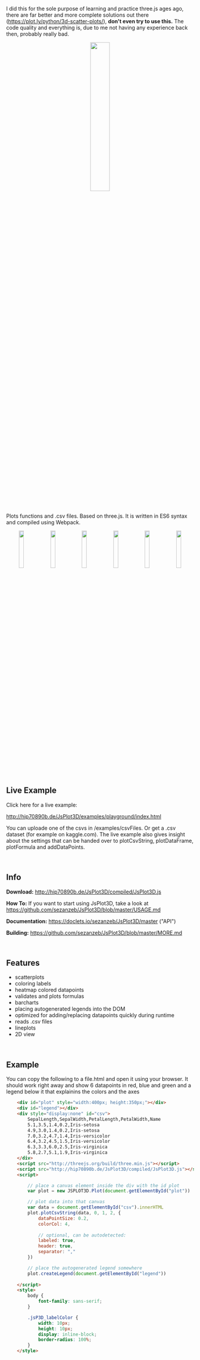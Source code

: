 I did this for the sole purpose of learning and practice three.js ages ago, there are far better and more complete solutions out there (https://plot.ly/python/3d-scatter-plots/), **don't even try to use this.** The code quality and everything is, due to me not having any experience back then, probably really bad.

<p align="center"><img width="32%" src="https://raw.githubusercontent.com/sezanzeb/JsPlot3D/master/images/title.png"/></p>

Plots functions and .csv files. Based on three.js. It is written in ES6 syntax and compiled using Webpack.

<p align="center">
    <img width="16%" src="https://raw.githubusercontent.com/sezanzeb/JsPlot3D/master/images/bar.png">
    <img width="16%" src="https://raw.githubusercontent.com/sezanzeb/JsPlot3D/master/images/polygon.png">
    <img width="16%" src="https://raw.githubusercontent.com/sezanzeb/JsPlot3D/master/images/line.png">
    <img width="16%" src="https://raw.githubusercontent.com/sezanzeb/JsPlot3D/master/images/spatial.jpg">
    <img width="16%" src="https://raw.githubusercontent.com/sezanzeb/JsPlot3D/master/images/barchart.png">
    <img width="16%" src="https://raw.githubusercontent.com/sezanzeb/JsPlot3D/master/images/scatter.png">
</p>

<br/>

## Live Example

Click here for a live example:

http://hip70890b.de/JsPlot3D/examples/playground/index.html

You can uploade one of the csvs in /examples/csvFiles. Or get a .csv dataset (for example on kaggle.com). The live example also gives insight about the settings that can be handed over to plotCsvString, plotDataFrame, plotFormula and addDataPoints.

<br/>

## Info

**Download:** http://hip70890b.de/JsPlot3D/compiled/JsPlot3D.js

**How To:** If you want to start using JsPlot3D, take a look at https://github.com/sezanzeb/JsPlot3D/blob/master/USAGE.md

**Documentation:** https://doclets.io/sezanzeb/JsPlot3D/master ("API")

**Building:** https://github.com/sezanzeb/JsPlot3D/blob/master/MORE.md

<br/>

## Features

- scatterplots
- coloring labels
- heatmap colored datapoints
- validates and plots formulas
- barcharts
- placing autogenerated legends into the DOM
- optimized for adding/replacing datapoints quickly during runtime
- reads .csv files
- lineplots
- 2D view

<br/>

## Example

You can copy the following to a file.html and open it using your browser. It should work right away and show 6 datapoints in red, blue and green and a legend below it that explainins the colors and the axes

```html
    <div id="plot" style="width:400px; height:350px;"></div>
    <div id="legend"></div>
    <div style="display:none" id="csv">
        SepalLength,SepalWidth,PetalLength,PetalWidth,Name
        5.1,3.5,1.4,0.2,Iris-setosa
        4.9,3.0,1.4,0.2,Iris-setosa
        7.0,3.2,4.7,1.4,Iris-versicolor
        6.4,3.2,4.5,1.5,Iris-versicolor
        6.3,3.3,6.0,2.5,Iris-virginica
        5.8,2.7,5.1,1.9,Iris-virginica
    </div>
    <script src="http://threejs.org/build/three.min.js"></script>
    <script src="http://hip70890b.de/JsPlot3D/compiled/JsPlot3D.js"></script>
    <script>

        // place a canvas element inside the div with the id plot
        var plot = new JSPLOT3D.Plot(document.getElementById("plot"))

        // plot data into that canvas
        var data = document.getElementById("csv").innerHTML
        plot.plotCsvString(data, 0, 1, 2, {
            dataPointSize: 0.2,
            colorCol: 4,
    
            // optional, can be autodetected:
            labeled: true,
            header: true,
            separator: ","
        })

        // place the autogenerated legend somewhere
        plot.createLegend(document.getElementById("legend"))
        
    </script>
    <style>
        body {
            font-family: sans-serif;
        }

        .jsP3D_labelColor {
            width: 10px;
            height: 10px;
            display: inline-block;
            border-radius: 100%;
        }
    </style>
```
